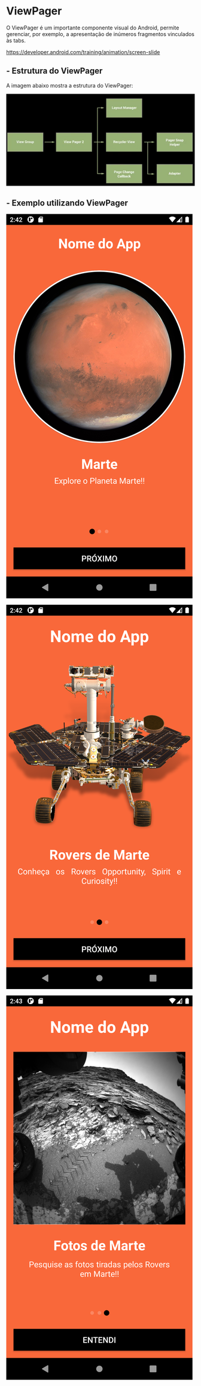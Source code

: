# ViewPager
O ViewPager é um importante componente visual do Android, permite gerenciar, por exemplo, a apresentação de inúmeros fragmentos vinculados às tabs.

<https://developer.android.com/training/animation/screen-slide>

## - Estrutura do ViewPager

A imagem abaixo mostra a estrutura do ViewPager:

![Gráfico](ESTRUTURA_VIEWPAGER.PNG) 

## - Exemplo utilizando ViewPager

![Gráfico](Screenshot_20220113_114246.PNG) 

![Gráfico](Screenshot_20220113_114251.PNG) 

![Gráfico](Screenshot_20220113_114302.PNG) 